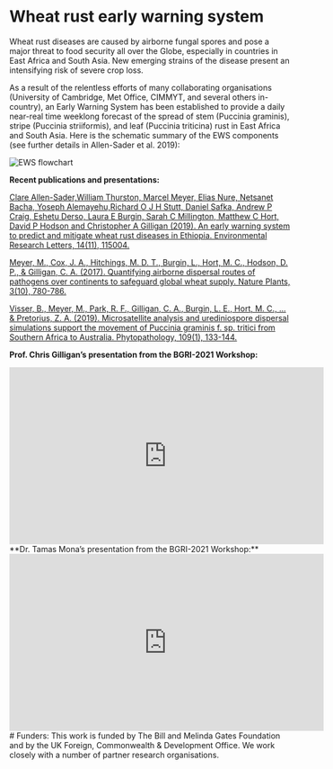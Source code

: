 # Wheat rust early warning system

Wheat rust diseases are caused by airborne fungal spores and pose a major threat to food security
all over the Globe, especially in countries in East Africa and South Asia. New emerging strains of the
disease present an intensifying risk of severe crop loss.

As a result of the relentless efforts of many collaborating organisations (University of Cambridge,
Met Office, CIMMYT, and several others in-country), an Early Warning System has been established
to provide a daily near-real time weeklong forecast of the spread of stem (Puccinia graminis), stripe
(Puccinia striiformis), and leaf (Puccinia triticina) rust in East Africa and South Asia.
Here is the schematic summary of the EWS components (see further details in Allen-Sader et al.
2019):

<img src="../../images/EWS_flowchart_old.PNG" alt="EWS flowchart"/>

**Recent publications and presentations:**

[Clare Allen-Sader,William Thurston, Marcel Meyer, Elias Nure, Netsanet Bacha, Yoseph Alemayehu,Richard O J H Stutt, 
Daniel Safka, Andrew P Craig, Eshetu Derso, Laura E Burgin, Sarah C Millington, Matthew C Hort, David P Hodson 
and Christopher A Gilligan
(2019). An early warning system to predict and mitigate wheat rust diseases in Ethiopia.
Environmental Research Letters, 14(11), 115004.](https://iopscience.iop.org/article/10.1088/1748-9326/ab4034)

[Meyer, M., Cox, J. A., Hitchings, M. D. T., Burgin, L., Hort, M. C., Hodson, D. P., &amp; Gilligan, C. A.
(2017). Quantifying airborne dispersal routes of pathogens over continents to safeguard global
wheat supply. Nature Plants, 3(10), 780-786.](https://doi.org/10.1038/s41477-017-0017-5)

[Visser, B., Meyer, M., Park, R. F., Gilligan, C. A., Burgin, L. E., Hort, M. C., ... &amp; Pretorius, Z. A. (2019).
Microsatellite analysis and urediniospore dispersal simulations support the movement of Puccinia
graminis f. sp. tritici from Southern Africa to Australia. Phytopathology, 109(1), 133-144.](https://doi.org/10.1094/PHYTO-04-18-0110-R)

**Prof. Chris Gilligan’s presentation from the BGRI-2021 Workshop:**

<iframe width="560" height="315" src="https://www.youtube.com/embed/1oQVDPZsHtQ" title="YouTube video player" frameborder="0" allow="accelerometer; autoplay; clipboard-write; encrypted-media; gyroscope; picture-in-picture" allowfullscreen></iframe>

<br>
**Dr. Tamas Mona’s presentation from the BGRI-2021 Workshop:**

<iframe width="560" height="315" src="https://www.youtube.com/embed/2H8foT7OOjU" title="YouTube video player" frameborder="0" allow="accelerometer; autoplay; clipboard-write; encrypted-media; gyroscope; picture-in-picture" allowfullscreen></iframe>

<br>
# Funders:
This work is funded by The Bill and Melinda Gates Foundation and by the UK Foreign, Commonwealth &amp; Development Office. We work closely with a number of partner research organisations.